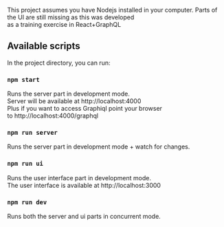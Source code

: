 This project assumes you have Nodejs installed in your
computer.
Parts of the UI are still missing as this was developed<br>
as a training exercise in React+GraphQL

## Available scripts
In the project directory, you can run:

### `npm start`
Runs the server part in development mode.<br>
Server will be available at http://localhost:4000<br>
Plus if you want to access Graphiql point your browser<br>
to http://localhost:4000/graphql

### `npm run server`
Runs the server part in development mode + watch for changes.<br>

### `npm run ui`
Runs the user interface part in development mode.<br>
The user interface is available at http://localhost:3000

### `npm run dev`
Runs both the server and ui parts in concurrent mode.<br>
